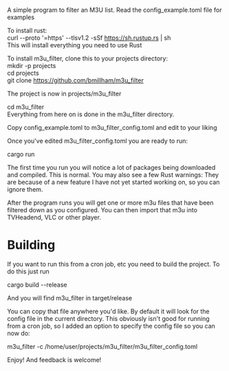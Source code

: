 A simple program to filter an M3U list.
Read the config_example.toml file for examples

To install rust:\
curl --proto '=https' --tlsv1.2 -sSf https://sh.rustup.rs | sh\
This will install everything you need to use Rust

To install m3u\_filter, clone this to your projects directory:\
mkdir -p projects\
cd projects\
git clone https://github.com/bmillham/m3u_filter

The project is now in projects/m3u\_filter

cd m3u\_filter\
Everything from here on is done in the m3u\_filter directory.

Copy config_example.toml to m3u\_filter\_config.toml and edit to your liking

Once you've edited m3u\_filter\_config.toml you are ready to run:

cargo run

The first time you run you will notice a lot of packages being downloaded and compiled.
This is normal.
You may also see a few Rust warnings: They are because of a new feature I have
not yet started working on, so you can ignore them.

After the program runs you will get one or more m3u files that have been filtered down
as you configured. You can then import that m3u into TVHeadend, VLC or other player.

# Building
If you want to run this from a cron job, etc you need to build the project. To do this just run

cargo build --release

And you will find m3u_filter in target/release

You can copy that file anywhere you'd like. By default it will look for the config file in the current directory.
This obviously isn't good for running from a cron job, so I added an option to specify the config file so you can now do:

m3u_filter -c /home/user/projects/m3u\_filter/m3u\_filter\_config.toml


Enjoy! And feedback is welcome!
